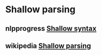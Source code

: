# Shallow parsing

## nlpprogress [Shallow syntax](https://nlpprogress.com/english/shallow_syntax.html)

## wikipedia [Shallow parsing](https://en.wikipedia.org/wiki/Shallow_parsing)
